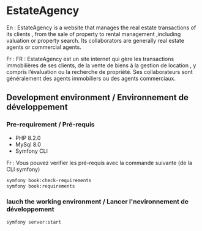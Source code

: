 
# EstateAgency


En : EstateAgency is a website that manages the real estate transactions of its clients , from the sale of property to rental
management ,including valuation or property search. Its collaborators are generally real estate agents or commercial agents.


Fr : FR : EstateAgency est un site internet qui gère les transactions immobilières de ses clients, de la vente de biens à la  gestion de location , y compris l’évaluation ou la recherche de propriété. Ses collaborateurs sont généralement des agents immobiliers ou des agents commerciaux.


## Development environment / Environnement de développement 

### Pre-requirement / Pré-requis

* PHP 8.2.0
* MySql 8.0
* Symfony CLI

Fr : Vous pouvez verifier les pré-requis avec la commande suivante (de la CLI symfony)

```bash 
symfony book:check-requirements
symfony book:requirements
```

### lauch the working environment / Lancer l'nevironnement de développement 

```bash 
symfony server:start
```



